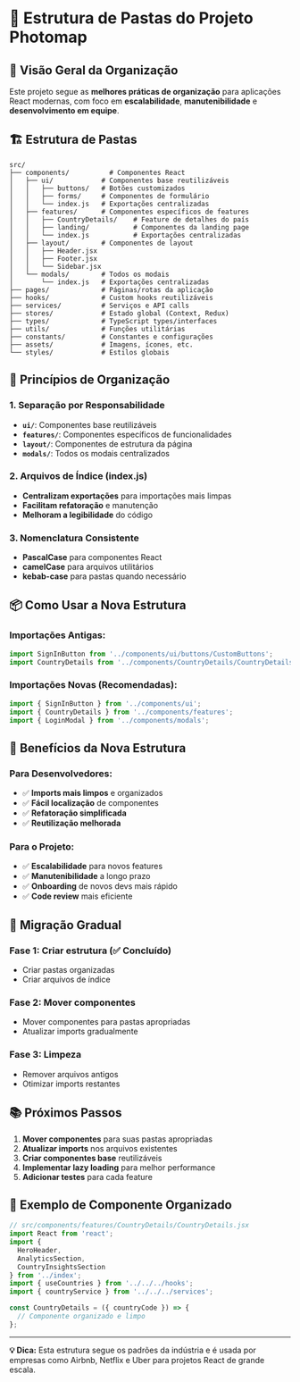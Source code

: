 # 📁 Estrutura de Pastas do Projeto Photomap

## 🎯 **Visão Geral da Organização**

Este projeto segue as **melhores práticas de organização** para aplicações React modernas, com foco em **escalabilidade**, **manutenibilidade** e **desenvolvimento em equipe**.

## 🏗️ **Estrutura de Pastas**

```
src/
├── components/          # Componentes React
│   ├── ui/            # Componentes base reutilizáveis
│   │   ├── buttons/   # Botões customizados
│   │   ├── forms/     # Componentes de formulário
│   │   └── index.js   # Exportações centralizadas
│   ├── features/      # Componentes específicos de features
│   │   ├── CountryDetails/    # Feature de detalhes do país
│   │   ├── landing/           # Componentes da landing page
│   │   └── index.js           # Exportações centralizadas
│   ├── layout/        # Componentes de layout
│   │   ├── Header.jsx
│   │   ├── Footer.jsx
│   │   └── Sidebar.jsx
│   └── modals/        # Todos os modais
│       └── index.js   # Exportações centralizadas
├── pages/             # Páginas/rotas da aplicação
├── hooks/             # Custom hooks reutilizáveis
├── services/          # Serviços e API calls
├── stores/            # Estado global (Context, Redux)
├── types/             # TypeScript types/interfaces
├── utils/             # Funções utilitárias
├── constants/         # Constantes e configurações
├── assets/            # Imagens, ícones, etc.
└── styles/            # Estilos globais
```

## 🔧 **Princípios de Organização**

### **1. Separação por Responsabilidade**
- **`ui/`**: Componentes base reutilizáveis
- **`features/`**: Componentes específicos de funcionalidades
- **`layout/`**: Componentes de estrutura da página
- **`modals/`**: Todos os modais centralizados

### **2. Arquivos de Índice (index.js)**
- **Centralizam exportações** para importações mais limpas
- **Facilitam refatoração** e manutenção
- **Melhoram a legibilidade** do código

### **3. Nomenclatura Consistente**
- **PascalCase** para componentes React
- **camelCase** para arquivos utilitários
- **kebab-case** para pastas quando necessário

## 📦 **Como Usar a Nova Estrutura**

### **Importações Antigas:**
```javascript
import SignInButton from '../components/ui/buttons/CustomButtons';
import CountryDetails from '../components/CountryDetails/CountryDetails';
```

### **Importações Novas (Recomendadas):**
```javascript
import { SignInButton } from '../components/ui';
import { CountryDetails } from '../components/features';
import { LoginModal } from '../components/modals';
```

## 🚀 **Benefícios da Nova Estrutura**

### **Para Desenvolvedores:**
- ✅ **Imports mais limpos** e organizados
- ✅ **Fácil localização** de componentes
- ✅ **Refatoração simplificada**
- ✅ **Reutilização melhorada**

### **Para o Projeto:**
- ✅ **Escalabilidade** para novos features
- ✅ **Manutenibilidade** a longo prazo
- ✅ **Onboarding** de novos devs mais rápido
- ✅ **Code review** mais eficiente

## 🔄 **Migração Gradual**

### **Fase 1: Criar estrutura (✅ Concluído)**
- Criar pastas organizadas
- Criar arquivos de índice

### **Fase 2: Mover componentes**
- Mover componentes para pastas apropriadas
- Atualizar imports gradualmente

### **Fase 3: Limpeza**
- Remover arquivos antigos
- Otimizar imports restantes

## 📚 **Próximos Passos**

1. **Mover componentes** para suas pastas apropriadas
2. **Atualizar imports** nos arquivos existentes
3. **Criar componentes base** reutilizáveis
4. **Implementar lazy loading** para melhor performance
5. **Adicionar testes** para cada feature

## 🎨 **Exemplo de Componente Organizado**

```javascript
// src/components/features/CountryDetails/CountryDetails.jsx
import React from 'react';
import { 
  HeroHeader, 
  AnalyticsSection, 
  CountryInsightsSection 
} from '../index';
import { useCountries } from '../../../hooks';
import { countryService } from '../../../services';

const CountryDetails = ({ countryCode }) => {
  // Componente organizado e limpo
};
```

---

**💡 Dica:** Esta estrutura segue os padrões da indústria e é usada por empresas como Airbnb, Netflix e Uber para projetos React de grande escala.
